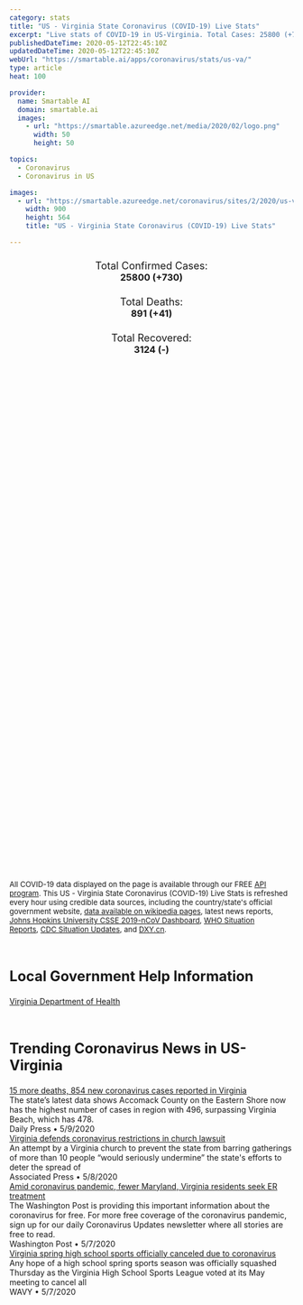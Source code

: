 ```yaml
---
category: stats
title: "US - Virginia State Coronavirus (COVID-19) Live Stats"
excerpt: "Live stats of COVID-19 in US-Virginia. Total Cases: 25800 (+730), Deaths: 891 (+41), Recoveries: 3124(-)."
publishedDateTime: 2020-05-12T22:45:10Z
updatedDateTime: 2020-05-12T22:45:10Z
webUrl: "https://smartable.ai/apps/coronavirus/stats/us-va/"
type: article
heat: 100

provider:
  name: Smartable AI
  domain: smartable.ai
  images:
    - url: "https://smartable.azureedge.net/media/2020/02/logo.png"
      width: 50
      height: 50

topics:
  - Coronavirus
  - Coronavirus in US

images:
  - url: "https://smartable.azureedge.net/coronavirus/sites/2/2020/us-va.jpg"
    width: 900
    height: 564
    title: "US - Virginia State Coronavirus (COVID-19) Live Stats"

---
```

<div class="total-stats" style="text-align: center;">
    <h3>
	    <div style="font-size: 18px; font-weight: 400;">Total Confirmed Cases:</div>
	    25800 (<span class='red'>+730</span>)
    </h3>
    <h3>
	    <div style="font-size: 18px; font-weight: 400;">Total Deaths:</div>
	    891 (<span class='red'>+41</span>)
    </h3>
    <h3>
	    <div style="font-size: 18px; font-weight: 400;">Total Recovered:</div>
	    3124 (-)
    </h3>
</div>

<script type="text/javascript" src="https://www.gstatic.com/charts/loader.js"></script>

<div id="time_series_chart" style="width: 100%; height: 400px;"></div>
<script type="text/javascript">
  google.charts.load('current', {'packages':['corechart']});
  google.charts.setOnLoadCallback(drawChart);
  function drawChart() {
    var data = google.visualization.arrayToDataTable([
      ['Date', 'Total Cases', 'Total Deaths', 'Total Recovered'],
      ['1/22/2020', 0, 0, 0],['1/23/2020', 0, 0, 0],['1/24/2020', 0, 0, 0],['1/25/2020', 0, 0, 0],['1/26/2020', 0, 0, 0],['1/27/2020', 0, 0, 0],['1/28/2020', 0, 0, 0],['1/29/2020', 0, 0, 0],['1/30/2020', 0, 0, 0],['1/31/2020', 0, 0, 0],['2/1/2020', 0, 0, 0],['2/2/2020', 0, 0, 0],['2/3/2020', 0, 0, 0],['2/4/2020', 0, 0, 0],['2/5/2020', 0, 0, 0],['2/6/2020', 0, 0, 0],['2/7/2020', 0, 0, 0],['2/8/2020', 0, 0, 0],['2/9/2020', 0, 0, 0],['2/10/2020', 0, 0, 0],['2/11/2020', 0, 0, 0],['2/12/2020', 0, 0, 0],['2/13/2020', 0, 0, 0],['2/14/2020', 0, 0, 0],['2/15/2020', 0, 0, 0],['2/16/2020', 0, 0, 0],['2/17/2020', 0, 0, 0],['2/18/2020', 0, 0, 0],['2/19/2020', 0, 0, 0],['2/20/2020', 0, 0, 0],['2/21/2020', 0, 0, 0],['2/22/2020', 0, 0, 0],['2/23/2020', 0, 0, 0],['2/24/2020', 0, 0, 0],['2/25/2020', 0, 0, 0],['2/26/2020', 0, 0, 0],['2/27/2020', 0, 0, 0],['2/28/2020', 0, 0, 0],['2/29/2020', 0, 0, 0],['3/1/2020', 0, 0, 0],['3/2/2020', 0, 0, 0],['3/3/2020', 0, 0, 0],['3/4/2020', 0, 0, 0],['3/5/2020', 0, 0, 0],['3/6/2020', 0, 0, 0],['3/7/2020', 0, 0, 0],['3/8/2020', 2, 0, 0],['3/9/2020', 2, 0, 0],['3/10/2020', 8, 0, 0],['3/11/2020', 9, 0, 0],['3/12/2020', 20, 0, 0],['3/13/2020', 37, 0, 0],['3/14/2020', 48, 1, 0],['3/15/2020', 47, 1, 0],['3/16/2020', 55, 2, 0],['3/17/2020', 70, 2, 0],['3/18/2020', 76, 2, 1],['3/19/2020', 103, 2, 1],['3/20/2020', 123, 2, 1],['3/21/2020', 155, 3, 1],['3/22/2020', 241, 6, 1],['3/23/2020', 281, 7, 1],['3/24/2020', 327, 9, 1],['3/25/2020', 421, 13, 1],['3/26/2020', 491, 14, 1],['3/27/2020', 627, 16, 1],['3/28/2020', 754, 17, 1],['3/29/2020', 899, 24, 1],['3/30/2020', 1029, 25, 1],['3/31/2020', 1258, 27, 1],['4/1/2020', 1487, 35, 2],['4/2/2020', 1688, 41, 2],['4/3/2020', 1964, 47, 2],['4/4/2020', 2341, 52, 2],['4/5/2020', 2569, 52, 2],['4/6/2020', 2801, 66, 2],['4/7/2020', 3253, 66, 2],['4/8/2020', 3554, 75, 2],['4/9/2020', 3944, 109, 2],['4/10/2020', 4398, 121, 2],['4/11/2020', 4957, 130, 2],['4/12/2020', 5148, 141, 2],['4/13/2020', 5608, 149, 2],['4/14/2020', 6035, 157, 721],['4/15/2020', 6351, 195, 721],['4/16/2020', 6729, 208, 721],['4/17/2020', 7318, 231, 721],['4/18/2020', 7870, 258, 721],['4/19/2020', 8339, 277, 721],['4/20/2020', 8782, 300, 721],['4/21/2020', 9412, 324, 721],['4/22/2020', 10044, 349, 721],['4/23/2020', 10767, 373, 721],['4/24/2020', 11546, 436, 721],['4/25/2020', 12366, 438, 1672],['4/26/2020', 12970, 448, 1815],['4/27/2020', 13535, 460, 1815],['4/28/2020', 14339, 493, 1815],['4/29/2020', 14961, 523, 2042],['4/30/2020', 15846, 554, 2104],['5/1/2020', 16770, 580, 2208],['5/2/2020', 17731, 619, 2312],['5/3/2020', 18671, 662, 2497],['5/4/2020', 19492, 687, 2497],['5/5/2020', 20256, 713, 2497],['5/6/2020', 20256, 715, 2734],['5/7/2020', 21570, 769, 2734],['5/8/2020', 22342, 812, 2997],['5/9/2020', 23196, 827, 3124],['5/10/2020', 24081, 839, 3124],['5/11/2020', 25070, 850, 3124],['5/12/2020', 25800, 891, 3124],
    ]);
    var options = {
      curveType: 'none',
      chartArea: {'width': '80%', 'height': '80%'},
      legend: { position: 'top' },
      lineWidth: 5,
      colors: ['#f60109', '#444444', '#81B71F']
    };
    var chart = new google.visualization.LineChart(document.getElementById('time_series_chart'));
    chart.draw(data, options);
  }
</script>

<div id="geo_chart" style="width: 100%; height: 500px;"></div>
<script type="text/javascript">
  google.charts.load('current', {
    'packages':['geochart'],
    'mapsApiKey': 'AIzaSyDk1HhVhLaveyKrUhhHZ5YwzIpEcbdal6U'
  });
  google.charts.setOnLoadCallback(drawRegionsMap);
  function drawRegionsMap() {
    var data = google.visualization.arrayToDataTable([
      ['LATITUDE', 'LONGITUDE', 'DESCRIPTION', 'Total Cases', 'Total Deaths'],
      [37.9299, -75.662, "Accomack", 524, 7],[38.9085, -77.2405, "Fairfax", 6200, 243],[38.1266, -78.4386, "Albemarle", 123, 4],[38.6473, -77.3459, "Prince William", 2991, 53],[38.8185, -77.0861, "Alexandria", 1224, 30],[38.8816, -77.091, "Arlington", 1399, 61],[37.7985, -79.7903, "Alleghany", 6, 0],[37.6133, -77.4768, "Henrico", 1083, 110],[37.3366, -77.9882, "Amelia", 18, 1],[37.4487, -79.1057, "Amherst", 16, 1],[39.0768, -77.6536, "Loudoun", 1195, 30],[37.3273, -77.3194, "Chesterfield", 789, 26],[37.3591, -78.8269, "Appomattox", 22, 0],[38.4362, -78.8735, "Harrisonburg", 583, 21],[36.7335, -76.0435, "Virginia Beach", 505, 17],[38.1618, -78.8413, "Augusta", 64, 1],[37.9603, -76.761, "Richmond", 546, 18],[37.3866, -79.7253, "Bedford", 38, 1],[36.6778, -76.3024, "Chesapeake", 340, 9],[38.4597, -77.3806, "Stafford", 384, 2],[37.3783, -79.8206, "Botetourt", 30, 3],[38.4465, -78.9228, "Rockingham", 360, 2],[36.6179, -82.1607, "Bristol", 3, 0],[36.8508, -76.2859, "Norfolk", 308, 5],[38.7479, -77.4838, "Manassas", 428, 3],[36.5759, -77.9839, "Brunswick", 19, 0],[37.2679, -76.7052, "James", 173, 15],[37.2754, -82.0988, "Buchanan", 16, 0],[37.5541, -78.5514, "Buckingham", 246, 1],[36.6953, -76.6398, "Suffolk", 216, 19],[37.7343004, -79.3539238, "Buena Vista", 8, 0],[37.1051, -76.5185, "Newport News", 164, 10],[37.3426, -78.9863, "Campbell", 13, 0],[37.7772, -77.5161, "Hanover", 171, 16],[37.9856, -77.5244, "Caroline", 38, 2],[36.5815, -80.6688, "Carroll", 34, 0],[36.8468, -76.354, "Portsmouth", 208, 8],[37.3441, -77.0687, "Charles", 21, 1],[37.0551, -76.3629, "Hampton", 146, 3],[38.2042, -77.6078, "Spotsylvania", 257, 4],[36.9933, -78.6009, "Charlotte", 12, 0],[38.0375, -78.4855, "Charlottesville", 68, 2],[38.4705, -78.0001, "Culpeper", 276, 5],[39.0902, -78.223, "Frederick", 166, 2],[37.0836, -76.6747, "Isle of Wight", 112, 3],[36.5762, -78.1107, "Mecklenburg", 134, 10],[39.0933, -78.0601, "Clarke", 16, 0],[38.5769, -78.5027, "Page", 129, 12],[37.265, -77.3969, "Colonial Heights", 66, 6],[37.7785, -79.9868, "Covington", 1, 0],[38.654, -77.637, "Fauquier", 180, 4],[36.5778, -77.1989, "Southampton", 131, 1],[37.5013, -80.1119, "Craig", 4, 0],[37.8652, -78.2627, "Fluvanna", 79, 6],[37.4914, -78.2577, "Cumberland", 13, 0],[36.5831, -79.4088, "Danville", 39, 1],[38.7394, -78.6513, "Shenandoah", 250, 6],[37.6973, -77.8944, "Goochland", 81, 5],[37.0676, -80.4405, "Montgomery", 66, 1],[36.9853, -77.7219, "Dinwiddie", 28, 0],[36.6953, -77.5356, "Emporia", 49, 3],[37.4003, -79.1909, "Lynchburg", 69, 1],[37.9187, -76.8667, "Essex", 24, 0],[38.7718, -77.445, "Manassas Park", 135, 2],[37.2352, -76.5146, "York", 57, 2],[38.8847, -77.1751, "Falls Church", 37, 4],[36.9118, -80.3184, "Floyd", 3, 0],[38.9231, -78.1033, "Warren", 86, 1],[38.0212, -77.9985, "Louisa", 56, 0],[37.1233, -79.6971, "Franklin", 28, 1],[37.2746, -79.8888, "Roanoke", 106, 1],[37.2959, -78.4002, "Prince Edward", 66, 2],[38.2992, -77.4872, "Fredericksburg", 61, 0],[36.666, -80.9176, "Galax", 55, 0],[39.1735, -78.1746, "Winchester", 66, 0],[37.3315, -80.8083, "Giles", 8, 0],[37.2766, -76.5043, "Gloucester", 27, 1],[36.816, -77.4689, "Greensville", 47, 7],[36.7022, -81.4413, "Grayson", 15, 0],[37.2357, -77.3325, "Prince George", 45, 0],[38.2991, -78.4367, "Greene", 15, 1],[36.6326, -81.7891, "Washington", 49, 3],[37.034, -77.0956, "Sussex", 34, 1],[36.839, -78.7284, "Halifax", 22, 0],[37.2043, -77.3913, "Petersburg", 48, 2],[38.3282, -77.2423, "King George", 42, 4],[38.136, -78.1879, "Orange", 47, 0],[36.7009, -79.9424, "Henry", 25, 1],[38.4116, -79.5809, "Highland", 2, 0],[37.2915, -77.2985, "Hopewell", 39, 0],[37.6683, -76.8782, "King and Queen", 5, 0],[37.5095, -76.9862, "New Kent", 26, 2],[37.7458, -77.1315, "King William", 12, 1],[37.257, -76.0093, "Northampton", 170, 5],[37.6621, -76.4205, "Lancaster", 6, 0],[37.2692, -76.7076, "Williamsburg", 42, 3],[36.7764, -82.9433, "Lee", 10, 0],[37.126, -82.6071, "Wise", 22, 1],[37.7825, -79.444, "Lexington", 6, 0],[38.2565, -76.9784, "Westmoreland", 38, 0],[36.9608, -78.1283, "Lunenburg", 6, 0],[38.3792, -78.2586, "Madison", 21, 1],[36.6827, -79.8636, "Martinsville", 2, 0],[37.4984, -76.2883, "Mathews", 5, 0],[36.8009, -81.6832, "Smyth", 13, 0],[37.3912302, -76.317414, "Matthews", 5, 0],[37.6395, -76.5747, "Middlesex", 10, 0],[37.9161, -78.9382, "Nelson", 10, 0],[37.1812, -78.1307, "Nottoway", 14, 0],[37.0954, -79.3029, "Pittsylvania", 17, 1],[37.5427, -77.9267, "Powhatan", 18, 0],[36.953, -81.0881, "Wythe", 13, 2],[37.92, -76.4785, "Northumberland", 10, 1],[36.9314, -82.6262, "Norton", 2, 0],[36.9342, -80.7255, "Pulaski", 10, 0],[38.1593, -79.0611, "Staunton", 18, 0],[38.0674, -78.9014, "Waynesboro", 21, 0],[36.6344, -80.1985, "Patrick", 4, 0],[37.1318, -76.3569, "Poquoson", 7, 0],[37.2864, -80.0555, "Salem", 32, 0],[37.1229, -80.5587, "Radford", 3, 0],[37.9901, -79.5067, "Rockbridge", 9, 0],[38.6562, -78.2322, "Rappahannock", 10, 0],[36.6401, -82.5782, "Scott", 7, 2],[36.9792, -82.296, "Russell", 6, 0],[37.1371, -76.8333, "Surry", 5, 1],[37.0879, -81.808, "Tazewell", 7, 0],
    ]);
    var options = {
      backgroundColor: {fill:'transparent',stroke:'#FFF' ,strokeWidth:0 }, 
      displayMode: 'markers',
      region: 'US-VA', 
      resolution: 'metros',
      colorAxis: {colors: ['#F27D81', '#f60109']},
      sizeAxis: {minSize:3,  maxSize:12},
    };
    var chart = new google.visualization.GeoChart(document.getElementById('geo_chart'));
    chart.draw(data, options);
  };
</script>

<div id="geo_table"></div>
<script type="text/javascript">
  google.charts.load('current', {'packages':['table']});
  google.charts.setOnLoadCallback(drawTable);
  function drawTable() {
    var data = new google.visualization.DataTable();
    data.addColumn('string', 'Location');
    data.addColumn('number', 'Total Cases');
    data.addColumn('number', 'New Cases');
    data.addColumn('number', 'Active Cases');
    data.addColumn('number', 'Total Deaths');
    data.addColumn('number', 'New Deaths');
    data.addColumn('number', 'Total Recovered');
    data.addRows([
      [{v:"Accomack", f:"Accomack"}, 524, 0, 517, 7, 0, 0],[{v:"Fairfax", f:"Fairfax"}, 6200, 0, 5957, 243, 0, 0],[{v:"Albemarle", f:"Albemarle"}, 123, 0, 119, 4, 0, 0],[{v:"Prince William", f:"Prince William"}, 2991, 0, 2938, 53, 0, 0],[{v:"Alexandria", f:"Alexandria"}, 1224, 0, 1194, 30, 0, 0],[{v:"Arlington", f:"Arlington"}, 1399, 0, 1338, 61, 0, 0],[{v:"Alleghany", f:"Alleghany"}, 6, 0, 6, 0, 0, 0],[{v:"Henrico", f:"Henrico"}, 1083, 0, 973, 110, 0, 0],[{v:"Amelia", f:"Amelia"}, 18, 0, 17, 1, 0, 0],[{v:"Amherst", f:"Amherst"}, 16, 0, 15, 1, 0, 0],[{v:"Loudoun", f:"Loudoun"}, 1195, 0, 1165, 30, 0, 0],[{v:"Chesterfield", f:"Chesterfield"}, 789, 0, 763, 26, 0, 0],[{v:"Appomattox", f:"Appomattox"}, 22, 0, 22, 0, 0, 0],[{v:"Harrisonburg", f:"Harrisonburg"}, 583, 0, 562, 21, 0, 0],[{v:"Virginia Beach", f:"Virginia Beach"}, 505, 0, 488, 17, 0, 0],[{v:"Augusta", f:"Augusta"}, 64, 0, 63, 1, 0, 0],[{v:"Richmond", f:"Richmond"}, 546, 0, 528, 18, 0, 0],[{v:"Bedford", f:"Bedford"}, 38, 0, 37, 1, 0, 0],[{v:"Chesapeake", f:"Chesapeake"}, 340, 0, 331, 9, 0, 0],[{v:"Stafford", f:"Stafford"}, 384, 0, 382, 2, 0, 0],[{v:"Botetourt", f:"Botetourt"}, 30, 0, 27, 3, 0, 0],[{v:"Rockingham", f:"Rockingham"}, 360, 0, 358, 2, 0, 0],[{v:"Bristol", f:"Bristol"}, 3, 0, 3, 0, 0, 0],[{v:"Norfolk", f:"Norfolk"}, 308, 0, 303, 5, 0, 0],[{v:"Manassas", f:"Manassas"}, 428, 0, 425, 3, 0, 0],[{v:"Brunswick", f:"Brunswick"}, 19, 0, 19, 0, 0, 0],[{v:"James", f:"James"}, 173, 0, 158, 15, 0, 0],[{v:"Buchanan", f:"Buchanan"}, 16, 0, 16, 0, 0, 0],[{v:"Buckingham", f:"Buckingham"}, 246, 0, 245, 1, 0, 0],[{v:"Suffolk", f:"Suffolk"}, 216, 0, 197, 19, 0, 0],[{v:"Buena Vista", f:"Buena Vista"}, 8, 0, 8, 0, 0, 0],[{v:"Newport News", f:"Newport News"}, 164, 0, 154, 10, 0, 0],[{v:"Campbell", f:"Campbell"}, 13, 0, 13, 0, 0, 0],[{v:"Hanover", f:"Hanover"}, 171, 0, 155, 16, 0, 0],[{v:"Caroline", f:"Caroline"}, 38, 0, 36, 2, 0, 0],[{v:"Carroll", f:"Carroll"}, 34, 0, 34, 0, 0, 0],[{v:"Portsmouth", f:"Portsmouth"}, 208, 0, 200, 8, 0, 0],[{v:"Charles", f:"Charles"}, 21, 0, 20, 1, 0, 0],[{v:"Hampton", f:"Hampton"}, 146, 0, 143, 3, 0, 0],[{v:"Spotsylvania", f:"Spotsylvania"}, 257, 0, 253, 4, 0, 0],[{v:"Charlotte", f:"Charlotte"}, 12, 0, 12, 0, 0, 0],[{v:"Charlottesville", f:"Charlottesville"}, 68, 0, 66, 2, 0, 0],[{v:"Culpeper", f:"Culpeper"}, 276, 0, 271, 5, 0, 0],[{v:"Frederick", f:"Frederick"}, 166, 0, 164, 2, 0, 0],[{v:"Isle of Wight", f:"Isle of Wight"}, 112, 0, 109, 3, 0, 0],[{v:"Mecklenburg", f:"Mecklenburg"}, 134, 0, 124, 10, 0, 0],[{v:"Clarke", f:"Clarke"}, 16, 0, 16, 0, 0, 0],[{v:"Page", f:"Page"}, 129, 0, 117, 12, 0, 0],[{v:"Colonial Heights", f:"Colonial Heights"}, 66, 0, 60, 6, 0, 0],[{v:"Covington", f:"Covington"}, 1, 0, 1, 0, 0, 0],[{v:"Fauquier", f:"Fauquier"}, 180, 0, 176, 4, 0, 0],[{v:"Southampton", f:"Southampton"}, 131, 0, 130, 1, 0, 0],[{v:"Craig", f:"Craig"}, 4, 0, 4, 0, 0, 0],[{v:"Fluvanna", f:"Fluvanna"}, 79, 0, 73, 6, 0, 0],[{v:"Cumberland", f:"Cumberland"}, 13, 0, 13, 0, 0, 0],[{v:"Danville", f:"Danville"}, 39, 0, 38, 1, 0, 0],[{v:"Shenandoah", f:"Shenandoah"}, 250, 0, 244, 6, 0, 0],[{v:"Goochland", f:"Goochland"}, 81, 0, 76, 5, 0, 0],[{v:"Montgomery", f:"Montgomery"}, 66, 0, 65, 1, 0, 0],[{v:"Dinwiddie", f:"Dinwiddie"}, 28, 0, 28, 0, 0, 0],[{v:"Emporia", f:"Emporia"}, 49, 0, 46, 3, 0, 0],[{v:"Lynchburg", f:"Lynchburg"}, 69, 0, 68, 1, 0, 0],[{v:"Essex", f:"Essex"}, 24, 0, 24, 0, 0, 0],[{v:"Manassas Park", f:"Manassas Park"}, 135, 0, 133, 2, 0, 0],[{v:"York", f:"York"}, 57, 0, 55, 2, 0, 0],[{v:"Falls Church", f:"Falls Church"}, 37, 0, 33, 4, 0, 0],[{v:"Floyd", f:"Floyd"}, 3, 0, 3, 0, 0, 0],[{v:"Warren", f:"Warren"}, 86, 0, 85, 1, 0, 0],[{v:"Louisa", f:"Louisa"}, 56, 0, 56, 0, 0, 0],[{v:"Franklin", f:"Franklin"}, 28, 0, 27, 1, 0, 0],[{v:"Roanoke", f:"Roanoke"}, 106, 0, 105, 1, 0, 0],[{v:"Prince Edward", f:"Prince Edward"}, 66, 0, 64, 2, 0, 0],[{v:"Fredericksburg", f:"Fredericksburg"}, 61, 0, 61, 0, 0, 0],[{v:"Galax", f:"Galax"}, 55, 0, 55, 0, 0, 0],[{v:"Winchester", f:"Winchester"}, 66, 0, 66, 0, 0, 0],[{v:"Giles", f:"Giles"}, 8, 0, 8, 0, 0, 0],[{v:"Gloucester", f:"Gloucester"}, 27, 0, 26, 1, 0, 0],[{v:"Greensville", f:"Greensville"}, 47, 0, 40, 7, 0, 0],[{v:"Grayson", f:"Grayson"}, 15, 0, 15, 0, 0, 0],[{v:"Prince George", f:"Prince George"}, 45, 0, 45, 0, 0, 0],[{v:"Greene", f:"Greene"}, 15, 0, 14, 1, 0, 0],[{v:"Washington", f:"Washington"}, 49, 0, 46, 3, 0, 0],[{v:"Sussex", f:"Sussex"}, 34, 0, 33, 1, 0, 0],[{v:"Halifax", f:"Halifax"}, 22, 0, 22, 0, 0, 0],[{v:"Petersburg", f:"Petersburg"}, 48, 0, 46, 2, 0, 0],[{v:"King George", f:"King George"}, 42, 0, 38, 4, 0, 0],[{v:"Orange", f:"Orange"}, 47, 0, 47, 0, 0, 0],[{v:"Henry", f:"Henry"}, 25, 0, 24, 1, 0, 0],[{v:"Highland", f:"Highland"}, 2, 0, 2, 0, 0, 0],[{v:"Hopewell", f:"Hopewell"}, 39, 0, 39, 0, 0, 0],[{v:"King and Queen", f:"King and Queen"}, 5, 0, 5, 0, 0, 0],[{v:"New Kent", f:"New Kent"}, 26, 0, 24, 2, 0, 0],[{v:"King William", f:"King William"}, 12, 0, 11, 1, 0, 0],[{v:"Northampton", f:"Northampton"}, 170, 0, 165, 5, 0, 0],[{v:"Lancaster", f:"Lancaster"}, 6, 0, 6, 0, 0, 0],[{v:"Williamsburg", f:"Williamsburg"}, 42, 0, 39, 3, 0, 0],[{v:"Lee", f:"Lee"}, 10, 0, 10, 0, 0, 0],[{v:"Wise", f:"Wise"}, 22, 0, 21, 1, 0, 0],[{v:"Lexington", f:"Lexington"}, 6, 0, 6, 0, 0, 0],[{v:"Westmoreland", f:"Westmoreland"}, 38, 0, 38, 0, 0, 0],[{v:"Lunenburg", f:"Lunenburg"}, 6, 0, 6, 0, 0, 0],[{v:"Madison", f:"Madison"}, 21, 0, 20, 1, 0, 0],[{v:"Martinsville", f:"Martinsville"}, 2, 0, 2, 0, 0, 0],[{v:"Mathews", f:"Mathews"}, 5, 0, 5, 0, 0, 0],[{v:"Smyth", f:"Smyth"}, 13, 0, 13, 0, 0, 0],[{v:"Matthews", f:"Matthews"}, 5, 0, 5, 0, 0, 0],[{v:"Middlesex", f:"Middlesex"}, 10, 0, 10, 0, 0, 0],[{v:"Nelson", f:"Nelson"}, 10, 0, 10, 0, 0, 0],[{v:"Nottoway", f:"Nottoway"}, 14, 0, 14, 0, 0, 0],[{v:"Pittsylvania", f:"Pittsylvania"}, 17, 0, 16, 1, 0, 0],[{v:"Powhatan", f:"Powhatan"}, 18, 0, 18, 0, 0, 0],[{v:"Wythe", f:"Wythe"}, 13, 0, 11, 2, 0, 0],[{v:"Northumberland", f:"Northumberland"}, 10, 0, 9, 1, 0, 0],[{v:"Norton", f:"Norton"}, 2, 0, 2, 0, 0, 0],[{v:"Pulaski", f:"Pulaski"}, 10, 0, 10, 0, 0, 0],[{v:"Staunton", f:"Staunton"}, 18, 0, 18, 0, 0, 0],[{v:"Waynesboro", f:"Waynesboro"}, 21, 0, 21, 0, 0, 0],[{v:"Patrick", f:"Patrick"}, 4, 0, 4, 0, 0, 0],[{v:"Poquoson", f:"Poquoson"}, 7, 0, 7, 0, 0, 0],[{v:"Salem", f:"Salem"}, 32, 0, 32, 0, 0, 0],[{v:"Radford", f:"Radford"}, 3, 0, 3, 0, 0, 0],[{v:"Rockbridge", f:"Rockbridge"}, 9, 0, 9, 0, 0, 0],[{v:"Rappahannock", f:"Rappahannock"}, 10, 0, 10, 0, 0, 0],[{v:"Scott", f:"Scott"}, 7, 0, 5, 2, 0, 0],[{v:"Russell", f:"Russell"}, 6, 0, 6, 0, 0, 0],[{v:"Surry", f:"Surry"}, 5, 0, 4, 1, 0, 0],[{v:"Tazewell", f:"Tazewell"}, 7, 0, 7, 0, 0, 0],
    ]);
    data.setProperty(0, 0, 'style', 'min-width:100px');
    var table = new google.visualization.Table(document.getElementById('geo_table'));
    table.draw(data, {allowHtml: true, sortColumn: 2, sortAscending: false, width: '660px', height: '100%'});
  }
</script>

<span style="font-size: 13px">All COVID-19 data displayed on the page is available through our FREE <a href="https://developer.smartable.ai">API program</a>. This US - Virginia State Coronavirus (COVID-19) Live Stats is refreshed every hour using credible data sources, including the country/state's official government website, <a href="https://en.wikipedia.org/wiki/2019%E2%80%9320_coronavirus_pandemic" target="_blank">data available on wikipedia pages</a>, latest news reports, <a href="https://systems.jhu.edu/research/public-health/ncov/" target="_blank">Johns Hopkins University CSSE 2019-nCoV Dashboard</a>, <a href="https://www.who.int/emergencies/diseases/novel-coronavirus-2019/situation-reports" target="_blank">WHO Situation Reports</a>, <a href="https://www.cdc.gov/coronavirus/2019-ncov/index.html" target="_blank">CDC Situation Updates</a>, and <a href="https://ncov.dxy.cn/ncovh5/view/pneumonia" target="_blank">DXY.cn</a>.</span>

<h2 id="news" class="center" style="margin-top: 60px; font-size: 25px;">Local Government Help Information</h2>
<div class="info center">
<a href="http://www.vdh.virginia.gov/surveillance-and-investigation/novel-coronavirus/" target="_blank">Virginia Department of Health</a>
</div>
<h2 id="news" class="center" style="margin-top: 60px; font-size: 25px;">Trending Coronavirus News in US-Virginia</h2>
<div class="row">
<div class="col-md-6 col-sm-12">
  <div class="content-card">
	<a href="https://www.dailypress.com/news/health/vp-nw-may-9-coronavirus-numbers-20200509-4utdi5dntzhutghwh7rt57mg7e-story.html"><div class="card-image" style="background-image: url(https://www.dailypress.com/resizer/P_GoRahJ00EBJv2HZlOL6Wk9M5I=/1200x0/top/arc-anglerfish-arc2-prod-tronc.s3.amazonaws.com/public/2ZS7YFYMG5BPNNWCI5IYJC6Z6U.jpg)"></div></a>
	<div class="content">
		<div class="card-title"><a href="https://www.dailypress.com/news/health/vp-nw-may-9-coronavirus-numbers-20200509-4utdi5dntzhutghwh7rt57mg7e-story.html">15 more deaths, 854 new coronavirus cases reported in Virginia</a></div>
		<div class="card-excerpt">The state’s latest data shows Accomack County on the Eastern Shore now has the highest number of cases in region with 496, surpassing Virginia Beach, which has 478.</div>
		<div class="card-meta">
			<span class="card-provider">Daily Press</span> • <span class="card-date">5/9/2020</span>
		</div>
	</div>
  </div>
</div>
<div class="col-md-6 col-sm-12">
  <div class="content-card">
	<a href="https://apnews.com/e8e3e00f7017adef8eee9a8a68127a87"><div class="card-image" style="background-image: url(https://storage.googleapis.com/afs-prod/media/989d7cc476ab4e5a83081031e8a2710e/3000.jpeg)"></div></a>
	<div class="content">
		<div class="card-title"><a href="https://apnews.com/e8e3e00f7017adef8eee9a8a68127a87">Virginia defends coronavirus restrictions in church lawsuit</a></div>
		<div class="card-excerpt">An attempt by a Virginia church to prevent the state from barring gatherings of more than 10 people “would seriously undermine” the state's efforts to deter the spread of</div>
		<div class="card-meta">
			<span class="card-provider">Associated Press</span> • <span class="card-date">5/8/2020</span>
		</div>
	</div>
  </div>
</div>
<div class="col-md-6 col-sm-12">
  <div class="content-card">
	<a href="https://www.washingtonpost.com/local/amid-coronavirus-pandemic-fewer-maryland-residents-seek-er-treatment/2020/05/07/acc42a20-9068-11ea-9e23-6914ee410a5f_story.html"><div class="card-image" style="background-image: url(https://www.washingtonpost.com/resizer/u2cCzVmH0dqN2bpZW8A7bZ9yLUg=/1440x0/smart/arc-anglerfish-washpost-prod-washpost.s3.amazonaws.com/public/JNXIRXUQR4I6VEZCUKPHL374SM.jpg)"></div></a>
	<div class="content">
		<div class="card-title"><a href="https://www.washingtonpost.com/local/amid-coronavirus-pandemic-fewer-maryland-residents-seek-er-treatment/2020/05/07/acc42a20-9068-11ea-9e23-6914ee410a5f_story.html">Amid coronavirus pandemic, fewer Maryland, Virginia residents seek ER treatment</a></div>
		<div class="card-excerpt">The Washington Post is providing this important information about the coronavirus for free. For more free coverage of the coronavirus pandemic, sign up for our daily Coronavirus Updates newsletter where all stories are free to read.</div>
		<div class="card-meta">
			<span class="card-provider">Washington Post</span> • <span class="card-date">5/7/2020</span>
		</div>
	</div>
  </div>
</div>
<div class="col-md-6 col-sm-12">
  <div class="content-card">
	<a href="https://www.wavy.com/sports/local-sports/virginia-spring-high-school-sports-officially-canceled-due-to-coronavirus/"><div class="card-image" style="background-image: url(https://www.wavy.com/wp-content/uploads/sites/3/2020/05/thumbnail_Coronavirus-Update-3.png?w=1280&h=720&crop=1)"></div></a>
	<div class="content">
		<div class="card-title"><a href="https://www.wavy.com/sports/local-sports/virginia-spring-high-school-sports-officially-canceled-due-to-coronavirus/">Virginia spring high school sports officially canceled due to coronavirus</a></div>
		<div class="card-excerpt">Any hope of a high school spring sports season was officially squashed Thursday as the Virginia High School Sports League voted at its May meeting to cancel all</div>
		<div class="card-meta">
			<span class="card-provider">WAVY</span> • <span class="card-date">5/7/2020</span>
		</div>
	</div>
  </div>
</div>

</div>

